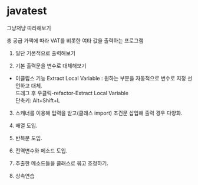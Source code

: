 # javatest
그냥저냥 따라해보기

총 공급 가액에 따라 VAT를 비롯한 여타 값을 출력하는 프로그램

1. 일단 기본적으로 출력해보기

2. 기본 출력문을 변수로 대체해보기

* 이클립스 기능 Extract Local Variable : 원하는 부분을 자동적으로 변수로 지정 선언하고 대체.  
드래그 후 우클릭-refactor-Extract Local Variable  
단축키: Alt+Shift+L

3. 스캐너를 이용해 입력을 받고(클래스 import) 조건문 삽입해 출력 경우 다양화.

4. 배열 도입.

5. 반복문 도입.

6. 전역변수와 메소드 도입.

7. 추출한 메소드들을 클래스로 묶고 조정하기.

8. 상속연습